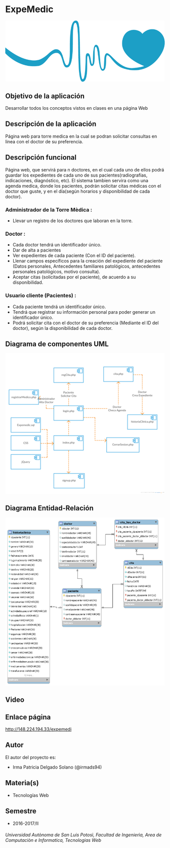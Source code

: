 # ExpeMedic

![Salud](https://github.com/acominf/ExpeMedic/blob/master/docs/heart.png)


## Objetivo de la aplicación
Desarrollar todos los conceptos vistos en clases en una página Web

## Descripción de la aplicación
Página web para torre medica en la cual se podran solicitar consultas en linea con el doctor de su preferencia.

## Descripción funcional
Página web, que servirá para n doctores, en el cual cada uno de ellos podrá guardar los expedientes de cada uno de sus pacientes(radiografías, indicaciones, diagnóstico, etc). El sistema tambien servira como una agenda medica, donde los pacientes, podrán solicitar citas médicas con el doctor que guste, y en el día(según horarios y disponibilidad de cada doctor).

### Administrador de la Torre Mèdica :
- Llevar un registro de los doctores que laboran en la torre.

### Doctor :
- Cada doctor tendrá un identificador único.
- Dar de alta a pacientes
- Ver expedientes de cada paciente (Con el ID del paciente).
- Llenar campos específicos para la creación del expediente del paciente (Datos personales, Antecedentes familiares patológicos, antecedentes personales patológicos, motivo consulta).
- Aceptar citas (solicitadas por el paciente), de acuerdo a su disponibilidad.

### Usuario cliente (Pacientes) :
- Cada paciente tendrá un identificador único.
- Tendrá que registrar su información personal para poder generar un identificador único.
- Podrá solicitar cita con el doctor de su preferencia (Mediante el ID del doctor), según la disponibilidad de cada doctor.

## Diagrama de componentes UML
![DiagramaUML](https://github.com/acominf/ExpeMedic/blob/master/docs/DiagramaComponentes.png)
## Diagrama Entidad-Relación 
![DiagramaE-R](https://github.com/acominf/ExpeMedic/blob/master/docs/ERDiagram.png)

## Video

## Enlace página
http://148.224.194.33/expemedi

## Autor
El autor del proyecto es:
- Irma Patricia Delgado Solano (@irmads94)

## Materia(s)
- Tecnologías Web

## Semestre
- 2016-2017/II

###### Universidad Autònoma de San Luis Potosì,   Facultad de Ingenierìa,   Area de Computaciòn e Informatica,  Tecnologias Web
